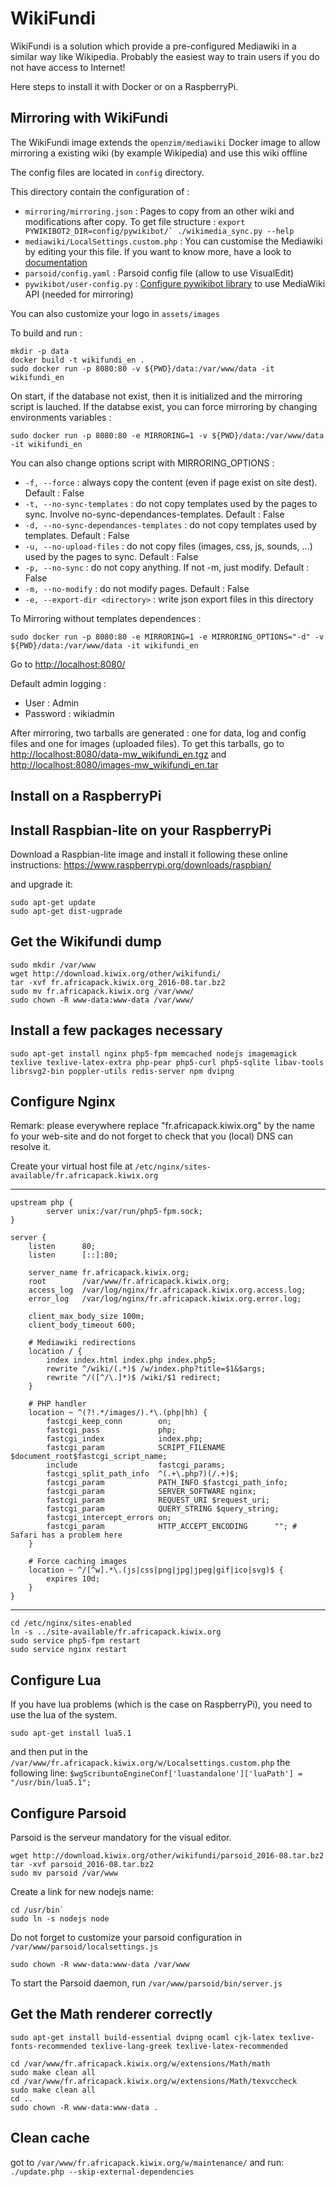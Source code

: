 WikiFundi
=========

WikiFundi is a solution which provide a pre-configured Mediawiki in a
similar way like Wikipedia. Probably the easiest way to train users if
you do not have access to Internet!

Here steps to install it with Docker or on a RaspberryPi.

Mirroring with WikiFundi
------------------------

The WikiFundi image extends the `openzim/mediawiki` Docker image to
allow mirroring a existing wiki (by example Wikipedia) and
use this wiki offline

The config files are located in `config` directory.

This directory contain the configuration of :

* `mirroring/mirroring.json` : 
    Pages to copy from an other wiki and modifications after copy. 
    To get file structure :
      ```
        export PYWIKIBOT2_DIR=config/pywikibot/`
        ./wikimedia_sync.py --help
      ```
* `mediawiki/LocalSettings.custom.php` : 
    You can customise the Mediawiki by editing your this file. 
    If you want to know more, have a look to [documentation](https://www.mediawiki.org/wiki/Manual:LocalSettings.php)
* `parsoid/config.yaml` :
    Parsoid config file (allow to use VisualEdit)
* `pywikibot/user-config.py` :
    [Configure pywikibot library](https://www.mediawiki.org/wiki/Manual:Pywikibot/user-config.py) to use MediaWiki API (needed for mirroring)


You can also customize your logo in `assets/images`

To build and run :

```
mkdir -p data
docker build -t wikifundi_en .
sudo docker run -p 8080:80 -v ${PWD}/data:/var/www/data -it wikifundi_en
```
  
On start, if the database not exist, then it is initialized and the
mirroring script is lauched. If the databse exist, you can force 
mirroring by changing environments variables :

 `sudo docker run -p 8080:80 -e MIRRORING=1 -v ${PWD}/data:/var/www/data -it wikifundi_en`
 
You can also change options script with MIRRORING_OPTIONS : 

* `-f, --force` : always copy  the content (even if page exist on site dest). Default : False
* `-t, --no-sync-templates` : do not copy templates used by the pages to sync. Involve no-sync-dependances-templates. Default : False
* `-d, --no-sync-dependances-templates` : do not copy templates used by templates.  Default : False
* `-u, --no-upload-files` : do not copy files (images, css, js, sounds, ...) used by the pages to sync. Default : False
* `-p, --no-sync` : do not copy anything. If not -m, just modify. Default : False
* `-m, --no-modify` : do not modify pages. Default : False 
* `-e, --export-dir <directory>` : write json export files in this directory

To Mirroring without templates dependences  :

 `sudo docker run -p 8080:80 -e MIRRORING=1 -e MIRRORING_OPTIONS="-d" -v ${PWD}/data:/var/www/data -it wikifundi_en`
 
Go to  [http://localhost:8080/](http://localhost:8080/)

Default admin logging :

* User : Admin
* Password : wikiadmin
 
After mirroring, two tarballs are generated : one for data, log and config files and one for images (uploaded files). 
To get this tarballs, go to [http://localhost:8080/data-mw_wikifundi_en.tgz](http://localhost:8080/data-mw_wikifundi_en.tgz)
and [http://localhost:8080/images-mw_wikifundi_en.tar](http://localhost:8080/images-mw_wikifundi_en.tar)

Install on a RaspberryPi
------------------------

## Install Raspbian-lite on your RaspberryPi

Download a Raspbian-lite image and install it following these online
instructions: https://www.raspberrypi.org/downloads/raspbian/

and upgrade it:

```
sudo apt-get update
sudo apt-get dist-ugprade
```

## Get the Wikifundi dump

```
sudo mkdir /var/www
wget http://download.kiwix.org/other/wikifundi/
tar -xvf fr.africapack.kiwix.org_2016-08.tar.bz2
sudo mv fr.africapack.kiwix.org /var/www/
sudo chown -R www-data:www-data /var/www/
```

## Install a few packages necessary

`sudo apt-get install nginx php5-fpm memcached nodejs imagemagick
texlive texlive-latex-extra php-pear php5-curl php5-sqlite libav-tools
librsvg2-bin poppler-utils redis-server npm dvipng`

## Configure Nginx

Remark: please everywhere replace "fr.africapack.kiwix.org" by the
name fo your web-site and do not forget to check that you (local) DNS
can resolve it.

Create your virtual host file at `/etc/nginx/sites-available/fr.africapack.kiwix.org`

---

```
upstream php {
        server unix:/var/run/php5-fpm.sock;
}

server {
    listen      80;
    listen      [::]:80;

    server_name fr.africapack.kiwix.org;
    root        /var/www/fr.africapack.kiwix.org;
    access_log  /var/log/nginx/fr.africapack.kiwix.org.access.log;
    error_log   /var/log/nginx/fr.africapack.kiwix.org.error.log;

    client_max_body_size 100m;
    client_body_timeout 600;

    # Mediawiki redirections
    location / {
        index index.html index.php index.php5;
        rewrite ^/wiki/(.*)$ /w/index.php?title=$1&$args;
        rewrite ^/([^/\.]*)$ /wiki/$1 redirect;
    }

    # PHP handler
    location ~ ^(?!.*/images/).*\.(php|hh) {
        fastcgi_keep_conn        on;
        fastcgi_pass             php;
        fastcgi_index            index.php;
        fastcgi_param            SCRIPT_FILENAME $document_root$fastcgi_script_name;
        include                  fastcgi_params;
        fastcgi_split_path_info  ^(.+\.php?)(/.+)$;
        fastcgi_param            PATH_INFO $fastcgi_path_info;
        fastcgi_param            SERVER_SOFTWARE nginx;
        fastcgi_param            REQUEST_URI $request_uri;
        fastcgi_param            QUERY_STRING $query_string;
        fastcgi_intercept_errors on;
        fastcgi_param            HTTP_ACCEPT_ENCODING      ""; # Safari has a problem here
    }

    # Force caching images
    location ~ ^/[^w].*\.(js|css|png|jpg|jpeg|gif|ico|svg)$ {
        expires 10d;
    }
}
```

---

```
cd /etc/nginx/sites-enabled
ln -s ../site-available/fr.africapack.kiwix.org 
sudo service php5-fpm restart
sudo service nginx restart
```
## Configure Lua

If you have lua problems (which is the case on RaspberryPi), you need
to use the lua of the system.

`sudo apt-get install lua5.1`

and then put in the
`/var/www/fr.africapack.kiwix.org/w/Localsettings.custom.php` the
following line:
`$wgScribuntoEngineConf['luastandalone']['luaPath'] = "/usr/bin/lua5.1";`

## Configure Parsoid

Parsoid is the serveur mandatory for the visual editor.

```
wget http://download.kiwix.org/other/wikifundi/parsoid_2016-08.tar.bz2
tar -xvf parsoid_2016-08.tar.bz2
sudo mv parsoid /var/www
```

Create a link for new nodejs name:

```
cd /usr/bin`
sudo ln -s nodejs node
```

Do not forget to customize your parsoid configuration in
`/var/www/parsoid/localsettings.js`

`sudo chown -R www-data:www-data /var/www`

To start the Parsoid daemon, run `/var/www/parsoid/bin/server.js`

## Get the Math renderer correctly

`sudo apt-get install build-essential dvipng ocaml cjk-latex
texlive-fonts-recommended texlive-lang-greek texlive-latex-recommended`

```
cd /var/www/fr.africapack.kiwix.org/w/extensions/Math/math
sudo make clean all
cd /var/www/fr.africapack.kiwix.org/w/extensions/Math/texvccheck
sudo make clean all
cd ..
sudo chown -R www-data:www-data .
```

## Clean cache

got to `/var/www/fr.africapack.kiwix.org/w/maintenance/` and run:
`./update.php --skip-external-dependencies`

